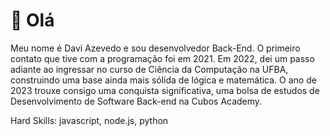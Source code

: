 # 👋 Olá 
Meu nome é Davi Azevedo e sou desenvolvedor Back-End. O primeiro contato que tive com a programação foi em 2021. Em 2022, dei um passo adiante ao ingressar no curso de Ciência da Computação na UFBA, construindo uma base ainda mais sólida de lógica e matemática. O ano de 2023 trouxe consigo uma conquista significativa, uma bolsa de estudos de Desenvolvimento de Software Back-end na Cubos Academy.

 Hard Skills:
 javascript, node.js, python

<!--
**DvAzevedo/DvAzevedo** is a ✨ _special_ ✨ repository because its `README.md` (this file) appears on your GitHub profile.

Here are some ideas to get you started:

- 🔭 I’m currently working on ...
- 🌱 I’m currently learning ...
- 👯 I’m looking to collaborate on ...
- 🤔 I’m looking for help with ...
- 💬 Ask me about ...
- 📫 How to reach me: ...
- 😄 Pronouns: ...
- ⚡ Fun fact: ...
-->
